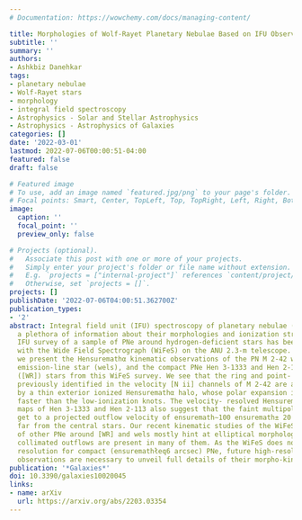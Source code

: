 ```yaml
---
# Documentation: https://wowchemy.com/docs/managing-content/

title: Morphologies of Wolf-Rayet Planetary Nebulae Based on IFU Observations
subtitle: ''
summary: ''
authors:
- Ashkbiz Danehkar
tags:
- planetary nebulae
- Wolf-Rayet stars
- morphology
- integral field spectroscopy
- Astrophysics - Solar and Stellar Astrophysics
- Astrophysics - Astrophysics of Galaxies
categories: []
date: '2022-03-01'
lastmod: 2022-07-06T00:00:51-04:00
featured: false
draft: false

# Featured image
# To use, add an image named `featured.jpg/png` to your page's folder.
# Focal points: Smart, Center, TopLeft, Top, TopRight, Left, Right, BottomLeft, Bottom, BottomRight.
image:
  caption: ''
  focal_point: ''
  preview_only: false

# Projects (optional).
#   Associate this post with one or more of your projects.
#   Simply enter your project's folder or file name without extension.
#   E.g. `projects = ["internal-project"]` references `content/project/deep-learning/index.md`.
#   Otherwise, set `projects = []`.
projects: []
publishDate: '2022-07-06T04:00:51.362700Z'
publication_types:
- '2'
abstract: Integral field unit (IFU) spectroscopy of planetary nebulae (PNe) provides
  a plethora of information about their morphologies and ionization structures. An
  IFU survey of a sample of PNe around hydrogen-deficient stars has been conducted
  with the Wide Field Spectrograph (WiFeS) on the ANU 2.3-m telescope. In this paper,
  we present the Hensuremathα kinematic observations of the PN M 2-42 with a weak
  emission-line star (wels), and the compact PNe Hen 3-1333 and Hen 2-113 around Wolf-Rayet
  ([WR]) stars from this WiFeS survey. We see that the ring and point- symmetric knots
  previously identified in the velocity [N ii] channels of M 2-42 are also surrounded
  by a thin exterior ionized Hensuremathα halo, whose polar expansion is apparently
  faster than the low-ionization knots. The velocity- resolved Hensuremathα channel
  maps of Hen 3-1333 and Hen 2-113 also suggest that the faint multipolar lobes may
  get to a projected outflow velocity of ensuremath∼100 ensuremath± 20 km sensuremath-1
  far from the central stars. Our recent kinematic studies of the WiFeS/IFU survey
  of other PNe around [WR] and wels mostly hint at elliptical morphologies, while
  collimated outflows are present in many of them. As the WiFeS does not have adequate
  resolution for compact (ensuremathłeq6 arcsec) PNe, future high-resolution spatially-resolved
  observations are necessary to unveil full details of their morpho-kinematic structures.
publication: '*Galaxies*'
doi: 10.3390/galaxies10020045
links:
- name: arXiv
  url: https://arxiv.org/abs/2203.03354
---
```

